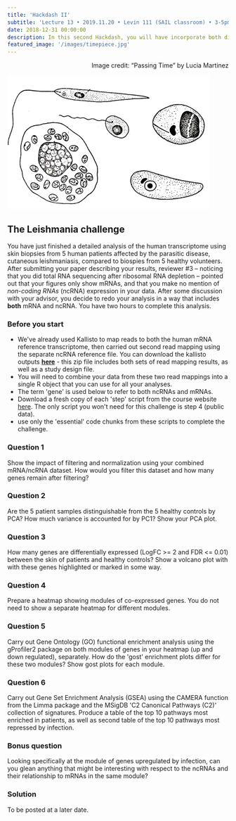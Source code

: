 ```yaml
---
title: 'Hackdash II'
subtitle: 'Lecture 13 • 2019.11.20 • Levin 111 (SAIL classroom) • 3-5pm'
date: 2018-12-31 00:00:00
description: In this second Hackdash, you will have incorporate both differential gene expression analysis and downstream functional enrichment analysis to interroagte the human transcriptional response in the skin of patients infected with Leishmania braziliensis.
featured_image: '/images/timepiece.jpg'
---
```


<div style="text-align: right"> Image credit: “Passing Time” by Lucia Martinez </div>

![](/images/leish.png)

## The Leishmania challenge

You have just finished a detailed analysis of the human transcriptome using skin biopsies from 5 human patients affected by the parasitic disease, cutaneous leishmaniasis, compared to biospies from 5 healthy volunteers.  After submitting your paper describing your results, reviewer #3 – noticing that you did total RNA sequencing after ribosomal RNA depletion – pointed out that your figures only show mRNAs, and that you make no mention of *non-coding RNAs* (ncRNA) expression in your data.  After some discussion with your advisor, you decide to redo your analysis in a way that includes **both** mRNA and ncRNA.  You have two hours to complete this analysis.

### Before you start

* We've already used Kallisto to map reads to both the human mRNA reference transcriptome, then carried out second read mapping using the separate ncRNA reference file.  You can download the kallisto outputs **[here](https://drive.google.com/file/d/1MKIL9GxQr-FUQdjIBLWj8u_fsVr9gWpn/view?usp=sharing)** - this zip file includes both sets of read mapping results, as well as a study design file. 
* You will need to combine your data from these two read mappings into a single R object that you can use for all your analyses.
* The term 'gene' is used below to refer to both ncRNAs and mRNAs. 
* Download a fresh copy of each 'step' script from the course website [here](http://diytranscriptomics.com/scripts). The only script you won't need for this challenge is step 4 (public data).
* use only the 'essential' code chunks from these scripts to complete the challenge.

### Question 1

Show the impact of filtering and normalization using your combined mRNA/ncRNA dataset.  How would you filter this dataset and how many genes remain after filtering?

### Question 2

Are the 5 patient samples distinguishable from the 5 healthy controls by PCA?  How much variance is accounted for by PC1?  Show your PCA plot.

### Question 3

How many genes are differentially expressed (LogFC >= 2 and FDR <= 0.01) between the skin of patients and healthy controls?  Show a volcano plot with with these genes highlighted or marked in some way.

### Question 4

Prepare a heatmap showing modules of co-expressed genes. You do not need to show a separate heatmap for different modules.  

### Question 5

Carry out Gene Ontology (GO) functional enrichment analysis using the gProfiler2 package on both modules of genes in your heatmap (up and down regulated), separately.  How do the 'gost' enrichment plots differ for these two modules?  Show gost plots for each module.

### Question 6

Carry out Gene Set Enrichment Analysis (GSEA) using the CAMERA function from the Limma package and the MSigDB 'C2 Canonical Pathways (C2)' collection of signatures.  Produce a table of the top 10 pathways most enriched in patients, as well as second table of the top 10 pathways most repressed by infection.

### Bonus question

Looking specifically at the module of genes upregulated by infection, can you glean anything that might be interesting with respect to the ncRNAs and their relationship to mRNAs in the same module?

### Solution

To be posted at a later date.